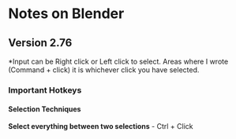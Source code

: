 # Notes on Blender 

## Version 2.76
*Input can be Right click or Left click to select. Areas where I wrote (Command + click) it is whichever click you have selected.

### Important Hotkeys
#### Selection Techniques
**Select everything between two selections** - Ctrl + Click
